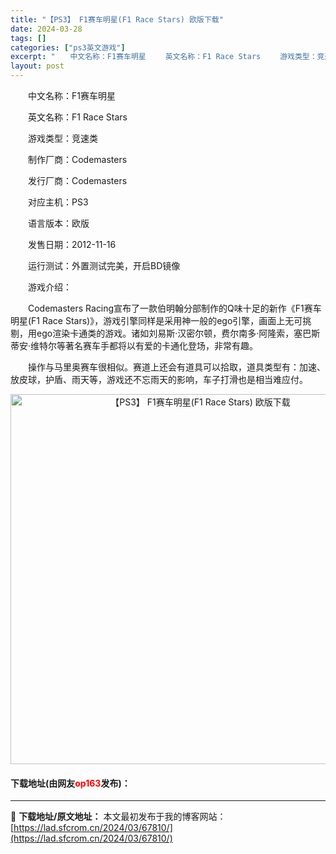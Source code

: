 ```yaml
---
title: "【PS3】 F1赛车明星(F1 Race Stars) 欧版下载"
date: 2024-03-28
tags: []
categories: ["ps3英文游戏"]
excerpt: "　　中文名称：F1赛车明星 　　英文名称：F1 Race Stars 　　游戏类型：竞速类 　　制作厂商：Codemasters 　　发行厂商：Codemasters 　　对应主机：PS3 　　语言版本：欧版 　　发售日期：2012-11-16 　　运行测试：外置测试完美，开启BD镜像 　　游戏介绍&hellip;"
layout: post
---
```


 <p>　　中文名称：F1赛车明星</p> <p>　　英文名称：F1 Race Stars</p> <p>　　游戏类型：竞速类</p> <p>　　制作厂商：Codemasters</p> <p>　　发行厂商：Codemasters</p> <p>　　对应主机：PS3</p> <p>　　语言版本：欧版</p> <p>　　发售日期：2012-11-16</p> <p>　　运行测试：外置测试完美，开启BD镜像</p> <p>　　游戏介绍：</p> <p>　　Codemasters Racing宣布了一款伯明翰分部制作的Q味十足的新作《F1赛车明星(F1 Race Stars)》，游戏引擎同样是采用神一般的ego引擎，画面上无可挑剔，用ego渲染卡通类的游戏。诸如刘易斯&middot;汉密尔顿，费尔南多&middot;阿隆索，塞巴斯蒂安&middot;维特尔等著名赛车手都将以有爱的卡通化登场，非常有趣。</p> <p>　　操作与马里奥赛车很相似。赛道上还会有道具可以拾取，道具类型有：加速、放皮球，护盾、雨天等，游戏还不忘雨天的影响，车子打滑也是相当难应付。</p> <p align="center"><img align="" border="0" src="https://lad.sfcrom.cn/wp-content/uploads/2024/03/20240328_66051c69933d4.jpg" width="592" alt="【PS3】 F1赛车明星(F1 Race Stars) 欧版下载" /></p> <p><h4>下载地址(由网友<font color="red">op163</font>发布)：</h4></p> 

---
📖 **下载地址/原文地址：** 本文最初发布于我的博客网站：[https://lad.sfcrom.cn/2024/03/67810/](https://lad.sfcrom.cn/2024/03/67810/)
